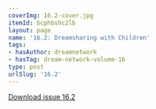```yaml
---
coverImg: 16.2-cover.jpg
itemId: bcphbshc2lb
layout: page
name: '16.2: Dreamsharing with Children'
tags:
- hasAuthor: dreamnetwork
- hasTag: dream-network-volume-16
type: post
urlSlug: '16.2'
---
```

<a href="../files/pdfs/Volume_16/16.2-Dream-Network-Vol-16-No-2.pdf" download="">Download issue 16.2</a>